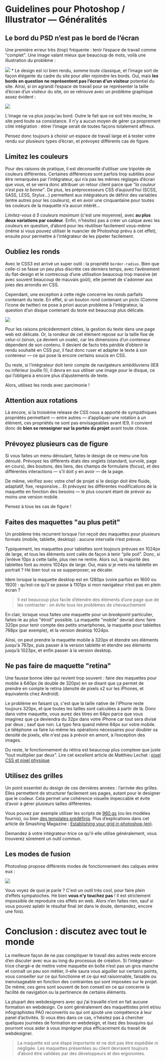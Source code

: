 # Guidelines pour Photoshop / Illustrator — Généralités

## Le bord du PSD n’est pas le bord de l’écran

Une première erreur très (trop) fréquente : tenir l’espace de travail comme "complet". Une image valant mieux que beaucoup de mots, voilà une illustration du problème :

![](https://www.emmanuelbeziat.com/wp-content/uploads/2015/01/photoshop-problem-1.jpg)
*
Le design est ici bien rendu, somme toute classique, et l’image sort de façon élégante du cadre du site pour aller rejoindre les bords. Oui, mais **les bords en question ne représentent pas l’écran d’un visiteur** potentiel du site. Ainsi, si on agrandi l’espace de travail pour se représenter la taille d’écran d’un visiteur du site, on se retrouve avec un problème graphique assez évident :

![](https://www.emmanuelbeziat.com/wp-content/uploads/2015/01/photoshop-problem-02.jpg)

L’image ne va plus jusqu'au bord. Outre le fait que ce soit très moche, le site perd toute sa consistance. Il n’y a aucun moyen de gérer ça proprement côté intégration : étirer l’image serait de toutes façons totalement affreux.

Pensez donc toujours à choisir un espace de travail large et à tester votre rendu sur plusieurs types d’écran, et prévoyez différents cas de figure.

## Limitez les couleurs

Pour des raisons de pratique, il est déconseillé d’utiliser une tripotée de couleurs différentes. Certaines différences sont parfois trop subtiles pour être remarquées par l’intégrateur, qui n’a pas les mêmes réglages d’écran que vous, et se verra donc attribuer un retour client parce que *"la couleur n’est pas la bonne"*. De plus, les préprocesseurs CSS d’aujourd’hui (SCSS, SASS, LESS, Stylus…) permettent aux intégrateurs de définir des variables (entre autres pour les couleurs), et en avoir une cinquantaine pour toutes les couleurs de la maquette n’a aucun intérêt…

*Limitez-vous à 5 couleurs maximum* (c'est une moyenne), avec **au plus deux variations par couleur**. Enfin, n’hésitez pas à créer un calque avec les couleurs en question, d’abord pour les réutiliser facilement vous-même (même si vous pouvez utiliser le nuancier de Photoshop prévu à cet effet), ensuite pour permettre à l’intégrateur de les pipeter facilement.

## Oubliez les ronds

Avec le CSS3 est arrivé un super outil : la propriété `border-radius`. Bien que celle-ci se fasse un peu plus discrète ces derniers temps, avec l’avènement du flat-design et le contrecoup d’une utilisation beaucoup trop massive (et avec souvent beaucoup de mauvais goût), elle permet de s'adonner aux joies des arrondis en CSS.

Cependant, une exception à cette règle concerne les ronds parfaits contenant du texte. En effet, si un bouton rond contenant un picto (Comme l’icone de twitter) ne pose à priori aucun problème à l’intégrateur, la question d’un disque contenant du texte est beaucoup plus délicate.

![](https://www.emmanuelbeziat.com/wp-content/uploads/2015/01/photoshop-problem-4.png)

Pour les raisons précédemment citées, la gestion du texte dans une page web est délicate. Or, la rondeur de cet élément repose sur la taille fixe de celui-ci (sinon, ça devient un ovale), car les dimensions d’un conteneur dépendent de son contenu. Il devient de facto très pénible d’obtenir le rendu souhaité en CSS pur, il faut donc ruser et adapter le texte à son conteneur — ce qui pose là encore certains soucis en CSS.

Du reste, si l’intégrateur doit tenir compte de navigateurs antédiluviens (IE8 ou inférieur (ouille !)), il devra en sus utiliser une image pour le disque, ce qui l’obligera à encore plus d’ajustements de texte.

Alors, utilisez les ronds avec parcimonie !

## Attention aux rotations

Là encore, si la troisième release de CSS nous a apporté de sympathiques propriétés permettant — entre autres — d’appliquer une rotation à un élément, ces propriétés ne sont pas envisageables avant IE9, il convient donc de **bien se renseigner sur la portée du projet** avant toute chose.

## Prévoyez plusieurs cas de figure

Si vous faites un menu déroulant, faites le design de ce menu une fois déroulé. Prévoyez les différents états des onglets (standard, survolé, page en cours), des boutons, des liens, des champs de formulaire (focus), et des différentes interactions — s'il doit y en avoir — de la page.

De même, vérifiez avec votre chef de projet si le design doit être fluide, adaptatif, fixe, responsive… Et prévoyez les différentes modifications de la maquette en fonction des besoins — le plus courant étant de prévoir au moins une version mobile.

Pensez à tous les cas de figure !

## Faites des maquettes "au plus petit"

Un problème très recurrent lorsque l’on reçoit des maquettes pour plusieurs formats (mobile, tablette, desktop) : aucune intervalle n’est prévue.

Typiquement, les maquettes pour tablettes sont toujours prévues en 1024px de large, et tous les éléments sont calés de façon à tenir "pile poil". Donc, si j’enlève 10px à cette taille, plus rien ne rentre. Alors oui, la majorité des tablettes font au moins 1024px de large. Oui, mais si je mets ma tablette en portrait ? Hé bien tout va se supperposer, se décaler.

Idem lorsque la maquette desktop est en 1280px (voire parfois en 1600 ou 1920) : qu’est-ce qu’il se passe à 1101px si mon navigateur n’est pas en plein écran ?

> Il est beaucoup plus facile d’étendre des éléments d’une page que de les contracter : on évite tous les problèmes de chevauchement

En clair, lorsque vous faites une maquette pour un *breakpoint* particulier, faites-le au plus "étroit" possible. La maquette "mobile" devrait donc faire 320px pour tenir compte des petits smartphones, la maquette pour tablettes 768px (par exemple), et la version desktop 1024px.

Ainsi, on peut prendre la maquette mobile à 320px et étendre ses éléments jusqu'à 767px, puis passer à la version tablette et étendre ses éléments jusqu’à 1023px, et enfin passer à la version desktop.

## Ne pas faire de maquette "retina"

Une fausse bonne idée qui revient trop souvent : faire des maquettes pour mobile à 640px (le double de 320px) en se disant que ça permet de prendre en compte le retina (densité de pixels x2 sur les iPhones, et équivalents chez Androïd).

Le problème en faisant ça, c'est que la taille native de l'iPhone reste toujours 320px, et que toutes les tailles sont calculées à partir de là. Donc dans votre maquette, vous aurez des titres en 64px parce que vous imaginez que ça deviendra du 32px dans votre iPhone car tout sera divisé par deux ; sauf que non. La typo fera quand même 64px sur votre mobile. Le téléphone va faire lui-même les opérations nécessaires pour doubler sa densité de pixels, elle n'est pas à prévoir en amont, à l’exception des images.

Du reste, le fonctionnement du rétina est beaucoup plus complexe que juste "tout multiplier par deux". Lire cet excellent article de Matthieu Lechat : [pixel CSS et pixel physique](https://www.matthecat.com/pixel-css-et-pixel-physique/)

## Utilisez des grilles

Un point essentiel du design de ces dernières années : l’arrivée des grilles. Elles permettent de structurer facilement ses pages, autant pour le designer que le codeur. Cela permet une cohérence visuelle impeccable et évite d’avoir à gérer plusieurs tailles différentes.

Vous pouvez par exemple utiliser les scripts de [960.gs](http://960.gs/) (ou les modèles fournis), ou bien [des templates prédéfinis](http://www.ravelrumba.com/photoshop-grids/). Plus d’explications dans cet article de Smashing Magazine : [Establishing your grid in photoshop (en)](http://www.smashingmagazine.com/2011/11/09/establishing-your-grid-in-photoshop/).

Demandez à votre intégrateur-trice ce qu'il-elle utilise généralement, vous trouverez sûrement un outil commun.

## Les modes de fusion

Photoshop propose différents modes de fonctionnement des calques entre eux :

![](https://www.emmanuelbeziat.com/wp-content/uploads/2015/09/modes-de-fusion.jpg)

Vous voyez de quoi je parle ? C'est un outil très cool, pour faire plein d’effets sympatoches. Hé bien **vous n’y touchez pas** ! Il est strictement impossible de reproduire ces effets en web. Alors n’en faites rien, sauf si vous pouvez aplatir le résultat final (et dans le doute, demandez, encore une fois).

# Conclusion : discutez avec tout le monde

La meilleure façon de ne pas compliquer le travail des autres reste encore d’en discuter avec eux au long du processus de création. Si l’intégrateur-trice chargé-e de mettre votre maquette en boîte n’est pas un gros manche et connaît un peu son métier, il-elle saura vous aiguiller sur certains points, vous conseiller sur ce qui fonctionne et ce qui est raisonnable, faisable ou inenvisageable en fonction des contraintes qui sont imposées sur le projet. De même, ces gens sont souvent de bon conseil en ce qui concerne la facilité de navigation ou la pertinence de certains éléments.

La plupart des webdesigners avec qui j’ai travaillé n’ont en fait aucune formation en webdesign. Ce sont généralement des maquettistes print et/ou infographistes PAO reconvertis ou qui ont ajouté une compétence à leur panel d’activités. Si vous êtes dans ce cas, n’hésitez pas à chercher quelques journées de formation en webdesign, et lisez des bouquins qui pourront vous aider à vous imprégner plus efficacement du travail de webdesigner.

> La maquette est une étape importante et ne doit pas être expédiée ni négligée. Les maquettes présentées au client devraient toujours d’abord être validées par des développeurs et des ergonomes.
